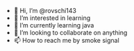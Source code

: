 - 👋 Hi, I’m @rovschi143
- 👀 I’m interested in learning
- 🌱 I’m currently learning java
- 💞️ I’m looking to collaborate on anything
- 📫 How to reach me by smoke signal

<!---
rovschi143/rovschi143 is a ✨ special ✨ repository because its `README.md` (this file) appears on your GitHub profile.
You can click the Preview link to take a look at your changes.
--->
